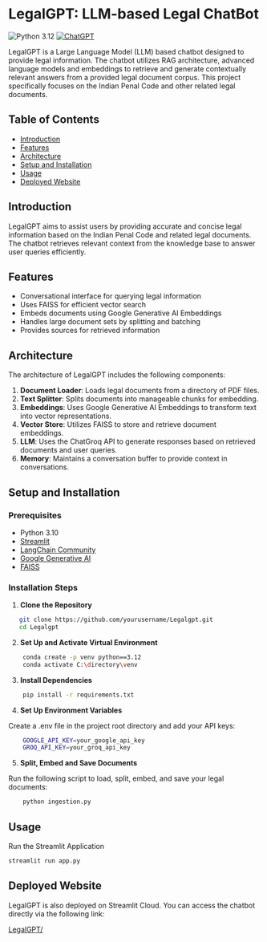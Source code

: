 # LegalGPT: LLM-based Legal ChatBot

![Python 3.12](https://img.shields.io/badge/Python-3.10-brightgreen.svg) [![ChatGPT](https://img.shields.io/badge/ChatGPT-74aa9c?logo=openai&logoColor=white)](#)  

LegalGPT is a Large Language Model (LLM) based chatbot designed to provide legal information. The chatbot utilizes RAG architecture, advanced language models and embeddings to retrieve and generate contextually relevant answers from a provided legal document corpus. This project specifically focuses on the Indian Penal Code and other related legal documents.

## Table of Contents

- [Introduction](#introduction)
- [Features](#features)
- [Architecture](#architecture)
- [Setup and Installation](#setup-and-installation)
- [Usage](#usage)
- [Deployed Website](#deployed-website)


## Introduction

LegalGPT aims to assist users by providing accurate and concise legal information based on the Indian Penal Code and related legal documents. The chatbot retrieves relevant context from the knowledge base to answer user queries efficiently.

## Features

- Conversational interface for querying legal information
- Uses FAISS for efficient vector search
- Embeds documents using Google Generative AI Embeddings
- Handles large document sets by splitting and batching
- Provides sources for retrieved information

## Architecture

The architecture of LegalGPT includes the following components:

1. **Document Loader**: Loads legal documents from a directory of PDF files.
2. **Text Splitter**: Splits documents into manageable chunks for embedding.
3. **Embeddings**: Uses Google Generative AI Embeddings to transform text into vector representations.
4. **Vector Store**: Utilizes FAISS to store and retrieve document embeddings.
5. **LLM**: Uses the ChatGroq API to generate responses based on retrieved documents and user queries.
6. **Memory**: Maintains a conversation buffer to provide context in conversations.

## Setup and Installation

### Prerequisites

- Python 3.10
- [Streamlit](https://streamlit.io/)
- [LangChain Community](https://github.com/langchain-ai/langchain-community)
- [Google Generative AI](https://github.com/google-research/google-research/tree/master/large-scale-causal-ml)
- [FAISS](https://github.com/facebookresearch/faiss)

### Installation Steps

1. **Clone the Repository**

```bash
   git clone https://github.com/yourusername/Legalgpt.git
   cd Legalgpt
```

2.  **Set Up and Activate Virtual Environment**

```bash
    conda create -p venv python==3.12
    conda activate C:\directory\venv
```

3. **Install Dependencies**

```bash
    pip install -r requirements.txt
```

4. **Set Up Environment Variables**

Create a .env file in the project root directory and add your API keys:
```bash
    GOOGLE_API_KEY=your_google_api_key
    GROQ_API_KEY=your_groq_api_key
```

5. **Split, Embed and Save Documents**

Run the following script to load, split, embed, and save your legal documents:
```bash
    python ingestion.py
```

## Usage
Run the Streamlit Application

```bash
streamlit run app.py
```
## Deployed Website

LegalGPT is also deployed on Streamlit Cloud. You can access the chatbot directly via the following link:

[LegalGPT/](https://harsha-legalgpt.streamlit.app//)
